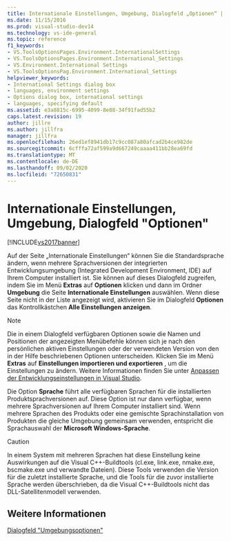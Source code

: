 ```yaml
---
title: Internationale Einstellungen, Umgebung, Dialogfeld „Optionen“ | Microsoft-Dokumentation
ms.date: 11/15/2016
ms.prod: visual-studio-dev14
ms.technology: vs-ide-general
ms.topic: reference
f1_keywords:
- VS.ToolsOptionsPages.Environment.InternationalSettings
- VS.ToolsOptionsPages.Environment.International_Settings
- VS.Environment.International Settings
- VS.ToolsOptionsPag.Environment.International_Settings
helpviewer_keywords:
- International Settings dialog box
- languages, environment settings
- Options dialog box, international settings
- languages, specifying default
ms.assetid: e3a8815c-6995-4099-8e88-34f91fad55b2
caps.latest.revision: 19
author: jillre
ms.author: jillfra
manager: jillfra
ms.openlocfilehash: 26ed1ef8941db17c9cc087a80afcad2b4ce982de
ms.sourcegitcommit: 6cfffa72af599a9d667249caaaa411bb28ea69fd
ms.translationtype: MT
ms.contentlocale: de-DE
ms.lasthandoff: 09/02/2020
ms.locfileid: "72650831"
---
```

# <a name="international-settings-environment-options-dialog-box"></a>Internationale Einstellungen, Umgebung, Dialogfeld "Optionen"
[!INCLUDE[vs2017banner](../../includes/vs2017banner.md)]

Auf der Seite „Internationale Einstellungen“ können Sie die Standardsprache ändern, wenn mehrere Sprachversionen der integrierten Entwicklungsumgebung (Integrated Development Environment, IDE) auf Ihrem Computer installiert ist. Sie können auf dieses Dialogfeld zugreifen, indem Sie im Menü **Extras** auf **Optionen** klicken und dann im Ordner **Umgebung** die Seite **Internationale Einstellungen** auswählen. Wenn diese Seite nicht in der Liste angezeigt wird, aktivieren Sie im Dialogfeld **Optionen** das Kontrollkästchen **Alle Einstellungen anzeigen**.

> [!NOTE]
> Die in einem Dialogfeld verfügbaren Optionen sowie die Namen und Positionen der angezeigten Menübefehle können sich je nach den persönlichen aktiven Einstellungen oder der verwendeten Version von den in der Hilfe beschriebenen Optionen unterscheiden. Klicken Sie im Menü **Extras** auf **Einstellungen importieren und exportieren** , um die Einstellungen zu ändern. Weitere Informationen finden Sie unter [Anpassen der Entwicklungseinstellungen in Visual Studio](https://msdn.microsoft.com/22c4debb-4e31-47a8-8f19-16f328d7dcd3).

 Die Option **Sprache** führt alle verfügbaren Sprachen für die installierten Produktsprachversionen auf. Diese Option ist nur dann verfügbar, wenn mehrere Sprachversionen auf Ihrem Computer installiert sind. Wenn mehrere Sprachen des Produkts oder eine gemischte Sprachinstallation von Produkten die gleiche Umgebung gemeinsam verwenden, entspricht die Sprachauswahl der **Microsoft Windows-Sprache**.

> [!CAUTION]
> In einem System mit mehreren Sprachen hat diese Einstellung keine Auswirkungen auf die Visual C++-Buildtools (cl.exe, link.exe, nmake.exe, bscmake.exe und verwandte Dateien). Diese Tools verwenden die Version für die zuletzt installierte Sprache, und die Tools für die zuvor installierte Sprache werden überschrieben, da die Visual C++-Buildtools nicht das DLL-Satellitenmodell verwenden.

## <a name="see-also"></a>Weitere Informationen
 [Dialogfeld "Umgebungsoptionen"](../../ide/reference/environment-options-dialog-box.md)
